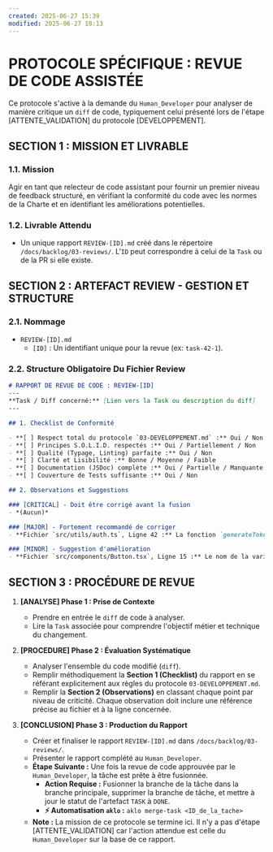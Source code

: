 ```yaml
---
created: 2025-06-27 15:39
modified: 2025-06-27 18:13
---
```


# PROTOCOLE SPÉCIFIQUE : REVUE DE CODE ASSISTÉE

Ce protocole s'active à la demande du `Human_Developer` pour analyser de manière critique un `diff` de code, typiquement celui présenté lors de l'étape [ATTENTE_VALIDATION] du protocole [DEVELOPPEMENT].

## SECTION 1 : MISSION ET LIVRABLE

### 1.1. Mission

Agir en tant que relecteur de code assistant pour fournir un premier niveau de feedback structuré, en vérifiant la conformité du code avec les normes de la Charte et en identifiant les améliorations potentielles.

### 1.2. Livrable Attendu

- Un unique rapport `REVIEW-[ID].md` créé dans le répertoire `/docs/backlog/03-reviews/`. L'`ID` peut correspondre à celui de la `Task` ou de la PR si elle existe.

## SECTION 2 : ARTEFACT REVIEW - GESTION ET STRUCTURE

### 2.1. Nommage

- `REVIEW-[ID].md`
    - `[ID]` : Un identifiant unique pour la revue (ex: `task-42-1`).

### 2.2. Structure Obligatoire Du Fichier Review

```markdown
# RAPPORT DE REVUE DE CODE : REVIEW-[ID]
---
**Task / Diff concerné:** [Lien vers la Task ou description du diff]
---

## 1. Checklist de Conformité

- **[ ] Respect total du protocole `03-DEVELOPPEMENT.md` :** Oui / Non
- **[ ] Principes S.O.L.I.D. respectés :** Oui / Partiellement / Non
- **[ ] Qualité (Typage, Linting) parfaite :** Oui / Non
- **[ ] Clarté et Lisibilité :** Bonne / Moyenne / Faible
- **[ ] Documentation (JSDoc) complète :** Oui / Partielle / Manquante
- **[ ] Couverture de Tests suffisante :** Oui / Non

## 2. Observations et Suggestions

### [CRITICAL] - Doit être corrigé avant la fusion
- *(Aucun)*

### [MAJOR] - Fortement recommandé de corriger
- **Fichier `src/utils/auth.ts`, Ligne 42 :** La fonction `generateToken` ne gère pas le cas où l'objet `user` est `null`, ce qui pourrait lever une exception non contrôlée.

### [MINOR] - Suggestion d'amélioration
- **Fichier `src/components/Button.tsx`, Ligne 15 :** Le nom de la variable `d` pourrait être renommé en `data` pour plus de clarté.
```

## SECTION 3 : PROCÉDURE DE REVUE

1. **[ANALYSE] Phase 1 : Prise de Contexte**
      - Prendre en entrée le `diff` de code à analyser.
      - Lire la `Task` associée pour comprendre l'objectif métier et technique du changement.

2. **[PROCEDURE] Phase 2 : Évaluation Systématique**
      - Analyser l'ensemble du code modifié (`diff`).
      - Remplir méthodiquement la **Section 1 (Checklist)** du rapport en se référant explicitement aux règles du protocole `03-DEVELOPPEMENT.md`.
      - Remplir la **Section 2 (Observations)** en classant chaque point par niveau de criticité. Chaque observation doit inclure une référence précise au fichier et à la ligne concernée.

3. **[CONCLUSION] Phase 3 : Production du Rapport**
      - Créer et finaliser le rapport `REVIEW-[ID].md` dans `/docs/backlog/03-reviews/`.
      - Présenter le rapport complété au `Human_Developer`.
      - **Étape Suivante :** Une fois la revue de code approuvée par le `Human_Developer`, la tâche est prête à être fusionnée.
        - **Action Requise :** Fusionner la branche de la tâche dans la branche principale, supprimer la branche de tâche, et mettre à jour le statut de l'artefact `TASK` à `DONE`.
        - **⚡ Automatisation `aklo` :** `aklo merge-task <ID_de_la_tache>`
      - **Note :** La mission de ce protocole se termine ici. Il n'y a pas d'étape [ATTENTE_VALIDATION] car l'action attendue est celle du `Human_Developer` sur la base de ce rapport.
